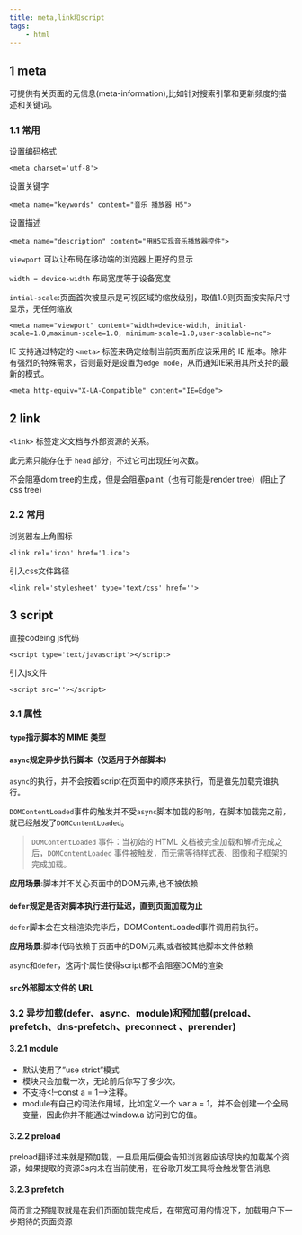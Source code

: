 ```yaml
---
title: meta,link和script
tags:
    - html
---
```


## 1 meta

可提供有关页面的元信息(meta-information),比如针对搜索引擎和更新频度的描述和关键词。

### 1.1 常用

设置编码格式

`<meta charset='utf-8'>`



设置关键字

`<meta name="keywords" content="音乐 播放器 H5">`



设置描述

`<meta name="description" content="用H5实现音乐播放器控件">`

`viewport` 可以让布局在移动端的浏览器上更好的显示

`width = device-width` 布局宽度等于设备宽度

`intial-scale`:页面首次被显示是可视区域的缩放级别，取值1.0则页面按实际尺寸显示，无任何缩放

`<meta name="viewport" content="width=device-width, initial-scale=1.0,maximum-scale=1.0, minimum-scale=1.0,user-scalable=no">`

IE 支持通过特定的 `<meta>` 标签来确定绘制当前页面所应该采用的 IE 版本。除非有强烈的特殊需求，否则最好是设置为`edge mode`，从而通知IE采用其所支持的最新的模式。

`<meta http-equiv="X-UA-Compatible" content="IE=Edge">`

## 2 link

`<link>` 标签定义文档与外部资源的关系。

此元素只能存在于 `head` 部分，不过它可出现任何次数。

不会阻塞dom tree的生成，但是会阻塞paint（也有可能是render tree）(阻止了css tree)

### 2.2 常用

浏览器左上角图标

`<link rel='icon' href='1.ico'>`

引入css文件路径

`<link rel='stylesheet' type='text/css' href=''>`

## 3 script

直接codeing js代码

`<script type='text/javascript'></script>`

引入js文件

`<script src=''></script>`

### 3.1 属性

#### `type`指示脚本的 MIME 类型

#### `async`规定异步执行脚本（仅适用于外部脚本）

`async`的执行，并不会按着script在页面中的顺序来执行，而是谁先加载完谁执行。

`DOMContentLoaded`事件的触发并不受`async`脚本加载的影响，在脚本加载完之前，就已经触发了`DOMContentLoaded`。

>`DOMContentLoaded` 事件：当初始的 HTML 文档被完全加载和解析完成之后，`DOMContentLoaded` 事件被触发，而无需等待样式表、图像和子框架的完成加载。

**应用场景**:脚本并不关心页面中的DOM元素,也不被依赖

#### `defer`规定是否对脚本执行进行延迟，直到页面加载为止

`defer`脚本会在文档渲染完毕后，DOMContentLoaded事件调用前执行。

**应用场景**:脚本代码依赖于页面中的DOM元素,或者被其他脚本文件依赖

`async`和`defer`，这两个属性使得script都不会阻塞DOM的渲染

#### `src`外部脚本文件的 URL

### 3.2 异步加载(defer、async、module)和预加载(preload、prefetch、dns-prefetch、preconnect 、prerender)

#### 3.2.1 module

- 默认使用了”use strict”模式
- 模块只会加载一次，无论前后你写了多少次。
- 不支持<!–const a = 1–>注释。
- module有自己的词法作用域，比如定义一个 var a = 1，并不会创建一个全局变量，因此你并不能通过window.a 访问到它的值。

#### 3.2.2 preload

preload翻译过来就是预加载，一旦启用后便会告知浏览器应该尽快的加载某个资源，如果提取的资源3s内未在当前使用，在谷歌开发工具将会触发警告消息

#### 3.2.3 prefetch

简而言之预提取就是在我们页面加载完成后，在带宽可用的情况下，加载用户下一步期待的页面资源

